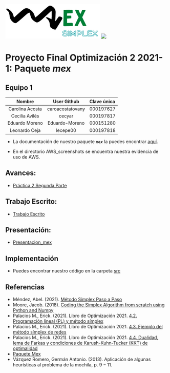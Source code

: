 ![](https://github.com/optimizacion-2-2021-1-gh-classroom/practica-1-segunda-parte-caroacostatovany/blob/main/src/docs/images/mex_simplex_logo.png) ![](https://mcdatos.itam.mx/wp-content/uploads/2020/11/ITAM-LOGO.03.jpg)

# Proyecto Final Optimización 2 2021-1: Paquete *mex*

## Equipo 1

| Nombre | User Github | Clave única |
|:---:|:---:|:---|
| Carolina Acosta | caroacostatovany| 000197627 |
| Cecilia Avilés | cecyar| 000197817 |
| Eduardo Moreno | Eduardo-Moreno| 000151280 |
| Leonardo Ceja | lecepe00| 000197818 |

- La documentación de nuestro paquete ***`mex`*** la puedes encontrar [aquí](https://optimizacion-2-2021-1-gh-classroom.github.io/practica-2-segunda-parte-caroacostatovany/).

- En el directorio AWS_screenshots se encuentra nuestra evidencia de uso de AWS.

## Avances:

- [Práctica 2 Segunda Parte](https://github.com/optimizacion-2-2021-1-gh-classroom/practica-2-segunda-parte-caroacostatovany)

## Trabajo Escrito:

- [Trabajo Escrito](https://github.com/lecepe00/mex_simplex/blob/main/documentation/Trabajo_escrito.pdf)

## Presentación:

- [Presentacion_mex](https://github.com/lecepe00/mex_simplex/blob/main/documentation/Presentacion_mex.pdf)

## Implementación

- Puedes encontrar nuestro código en la carpeta [src](https://github.com/lecepe00/mex_simplex/tree/main/src)

## Referencias

- Méndez, Abel. (2021). [Método Símplex Paso a Paso](https://www.plandemejora.com/metodo-simplex-paso-a-paso-ejemplos-maximizar-minimizar/)
- Moore, Jacob.  (2018).  [Coding the Simplex Algorithm from scratch using Python and Numpy](https://medium.com/@jacob.d.moore1/coding-the-simplex-algorithm-from-scratch-using-python-and-numpy-93e3813e6e70)
- Palacios M., Erick. (2021). Libro de Optimización 2021. [4.2. Programación lineal (PL) y método símplex](https://itam-ds.github.io/analisis-numerico-computo-cientifico/IV.optimizacion_en_redes_y_prog_lineal/4.2/Programacion_lineal_y_metodo_simplex.html)
- Palacios M., Erick. (2021). Libro de Optimización 2021. [4.3. Ejemplo del método símplex de redes](https://itam-ds.github.io/analisis-numerico-computo-cientifico/IV.optimizacion_en_redes_y_prog_lineal/4.3/Ejemplo_metodo_simplex_de_redes.html) 
- Palacios M., Erick. (2021). Libro de Optimización 2021. [4.4. Dualidad, lema de Farkas y condiciones de Karush-Kuhn-Tucker (KKT) de optimalidad](https://itam-ds.github.io/analisis-numerico-computo-cientifico/IV.optimizacion_en_redes_y_prog_lineal/4.4/Dualidad_lema_de_Farkas_condiciones_KKT_de_optimalidad.html) 
- [Paquete Mex](https://github.com/optimizacion-2-2021-1-gh-classroom/practica-1-segunda-parte-caroacostatovany)
- Vázquez Romero, Germán Antonio. (2013). Aplicación de algunas heurísticas al problema de la mochila, p. $9-11$.